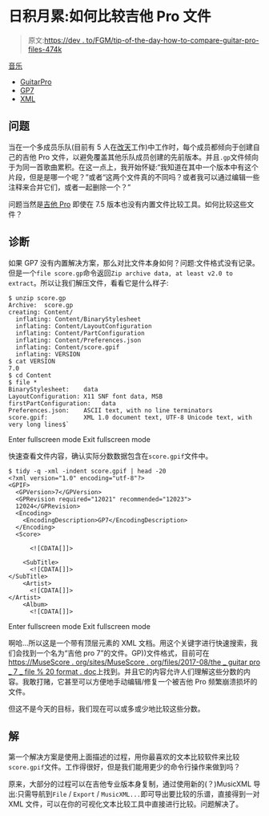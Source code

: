 # 日积月累:如何比较吉他 Pro 文件

> 原文:[https://dev . to/FGM/tip-of-the-day-how-to-compare-guitar-pro-files-474k](https://dev.to/fgm/tip-of-the-day-how-to-compare-guitar-pro-files-474k)

[音乐](https://blog.riff.org/topic/music)

*   [GuitarPro](https://blog.riff.org/taxonomy/term/240)
*   [GP7](https://blog.riff.org/taxonomy/term/241)
*   [XML](https://blog.riff.org/tags/xml)

## 问题

当在一个多成员乐队(目前有 5 人在[改天](https://www.facebook.com/AnotherDay78)工作)中工作时，每个成员都倾向于创建自己的吉他 Pro 文件，以避免覆盖其他乐队成员创建的先前版本。并且`.gp`文件倾向于为同一首歌曲累积。在这一点上，我开始怀疑:“我知道在其中一个版本中有这个片段，但是是哪一个呢？”或者“这两个文件真的不同吗？或者我可以通过编辑一些注释来合并它们，或者一起删除一个？”

问题当然是[吉他 Pro](https://www.guitar-pro.com/en/index.php?pg=guitar-pro) 即使在 7.5 版本也没有内置文件比较工具。如何比较这些文件？

## 诊断

如果 GP7 没有内置解决方案，那么对比文件本身如何？问题:文件格式没有记录。但是一个`file score.gp`命令返回`Zip archive data, at least v2.0 to extract`。所以让我们解压文件，看看它是什么样子:

```
$ unzip score.gp
Archive:  score.gp   
creating: Content/  
  inflating: Content/BinaryStylesheet
  inflating: Content/LayoutConfiguration
  inflating: Content/PartConfiguration
  inflating: Content/Preferences.json  
  inflating: Content/score.gpif
  inflating: VERSION
$ cat VERSION
7.0
$ cd Content
$ file *
BinaryStylesheet:    data
LayoutConfiguration: X11 SNF font data, MSB
firstPartConfiguration:   data
Preferences.json:    ASCII text, with no line terminators
score.gpif:          XML 1.0 document text, UTF-8 Unicode text, with very long lines$` 
```

Enter fullscreen mode Exit fullscreen mode

快速查看文件内容，确认实际分数数据包含在`score.gpif`文件中。

```
$ tidy -q -xml -indent score.gpif | head -20  
<?xml version="1.0" encoding="utf-8"?>
<GPIF>
  <GPVersion>7</GPVersion>
  <GPRevision required="12021" recommended="12023">
  12024</GPRevision>
  <Encoding>
    <EncodingDescription>GP7</EncodingDescription>
  </Encoding>
  <Score>
    
      <![CDATA[]]>

    <SubTitle>
      <![CDATA[]]>
</SubTitle>
    <Artist>
      <![CDATA[]]>
</Artist>
    <Album>
      <![CDATA[]]> 
```

Enter fullscreen mode Exit fullscreen mode

啊哈...所以这是一个带有顶层元素的 XML 文档。用这个关键字进行快速搜索，我们会找到一个名为“吉他 pro 7”的文件。GP))文件格式，目前可在[https://MuseScore . org/sites/MuseScore . org/files/2017-08/the _ guitar pro _ 7 _ file % 20 format . doc](https://musescore.org/sites/musescore.org/files/2017-08/the_guitarpro_7_file%20format.doc)上找到。并且它的内容允许人们理解这些分数的内容。我敢打赌，它甚至可以方便地手动编辑/修复一个被吉他 Pro 频繁崩溃损坏的文件。

但这不是今天的目标，我们现在可以或多或少地比较这些分数。

## 解

第一个解决方案是使用上面描述的过程，用你最喜欢的文本比较软件来比较`score.gpif`文件。工作得很好，但是我们能用更少的命令行操作来做到吗？

原来，大部分的过程可以在吉他专业版本身复制，通过使用新的(？)MusicXML 导出:只需导航到`File` / `Export` / `MusicXML...`即可导出要比较的乐谱，直接得到一对 XML 文件，可以在你的可视化文本比较工具中直接进行比较。问题解决了。